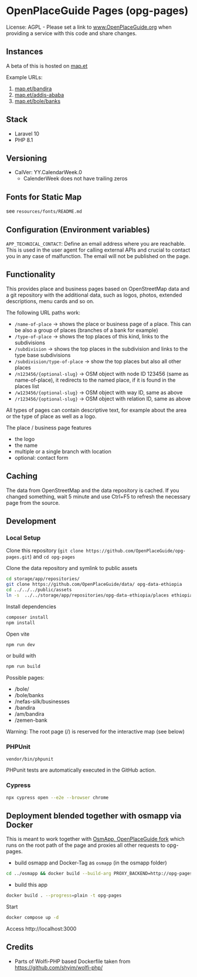 # OpenPlaceGuide Pages (opg-pages)

License: AGPL - Please set a link to www.OpenPlaceGuide.org when providing a service with this code and share changes.

## Instances

A beta of this is hosted on [map.et](https://map.et/)

Example URLs:

1. [map.et/bandira](https://map.et/bandira)
2. [map.et/addis-ababa](https://map.et/addis-ababa)
3. [map.et/bole/banks](https://map.et/bole/banks)
   
## Stack

* Laravel 10
* PHP 8.1

## Versioning

* CalVer: YY.CalendarWeek.0
  * CalenderWeek does not have trailing zeros

## Fonts for Static Map

see `resources/fonts/README.md`

## Configuration (Environment variables)

`APP_TECHNICAL_CONTACT`: Define an email address where you are reachable. This is used in the user agent for calling
external APIs and crucial to contact you in any case of malfunction. The email will not be published on the page.

## Functionality

This provides place and business pages based on OpenStreetMap data and a git repository with the additional data,
such as logos, photos, extended descriptions, menu cards and so on.

The following URL paths work:

* `/name-of-place` -> shows the place or business page of a place. This can be also a group of places (branches of a bank for example)
* `/type-of-place` -> shows the top places of this kind, links to the subdivisions
* `/subdivision` -> shows the top places in the subdivision and links to the type base subdivisions
* `/subdivision/type-of-place` -> show the top places but also all other places
* `/n123456/{optional-slug}` -> OSM object with node ID 123456 (same as name-of-place), it redirects to the named place, if it is found in the places list
* `/w123456/{optional-slug}` -> OSM object with way ID, same as above
* `/r123456/{optional-slug}` -> OSM object with relation ID, same as above

All types of pages can contain descriptive text, for example about the area or the type of place as well as a logo.

The place / business page features

* the logo
* the name
* multiple or a single branch with location
* optional: contact form

## Caching

The data from OpenStreetMap and the data repository is cached. If you changed something, wait 5 minute and use Ctrl+F5 to refresh
the necessary page from the source.

## Development

### Local Setup

Clone this repository (`git clone https://github.com/OpenPlaceGuide/opg-pages.git`) and `cd opg-pages`

Clone the data repository and symlink to public assets

```bash
cd storage/app/repositories/
git clone https://github.com/OpenPlaceGuide/data/ opg-data-ethiopia
cd ../../../public/assets
ln -s  ../../storage/app/repositories/opg-data-ethiopia/places ethiopia
```

Install dependencies

```bash
composer install
npm install
```

Open vite

```bash
npm run dev
```

or build with

```bash
npm run build
```

Possible pages:

* /bole/
* /bole/banks
* /nefas-silk/businesses
* /bandira
* /am/bandira
* /zemen-bank

Warning: The root page (/) is reserved for the interactive map (see below)

### PHPUnit

```bash
vendor/bin/phpunit
```

PHPunit tests are automatically executed in the GitHub action.

### Cypress

```bash
npx cypress open --e2e --browser chrome
```

## Deployment blended together with osmapp via Docker

This is meant to work together with [OsmApp, OpenPlaceGuide fork](https://github.com/OpenPlaceGuide/osmapp) which runs
on the root path of the page and proxies all other requests to opg-pages.

* build osmapp and Docker-Tag as `osmapp` (in the osmapp folder)

```bash
cd ../osmapp && docker build --build-arg PROXY_BACKEND=http://opg-pages/ . -t osmapp
```

* build this app
```bash
docker build . --progress=plain -t opg-pages
```

Start 
```bash
docker compose up -d
```

Access http://localhost:3000


## Credits

* Parts of Wolfi-PHP based Dockerfile taken from https://github.com/shyim/wolfi-php/
